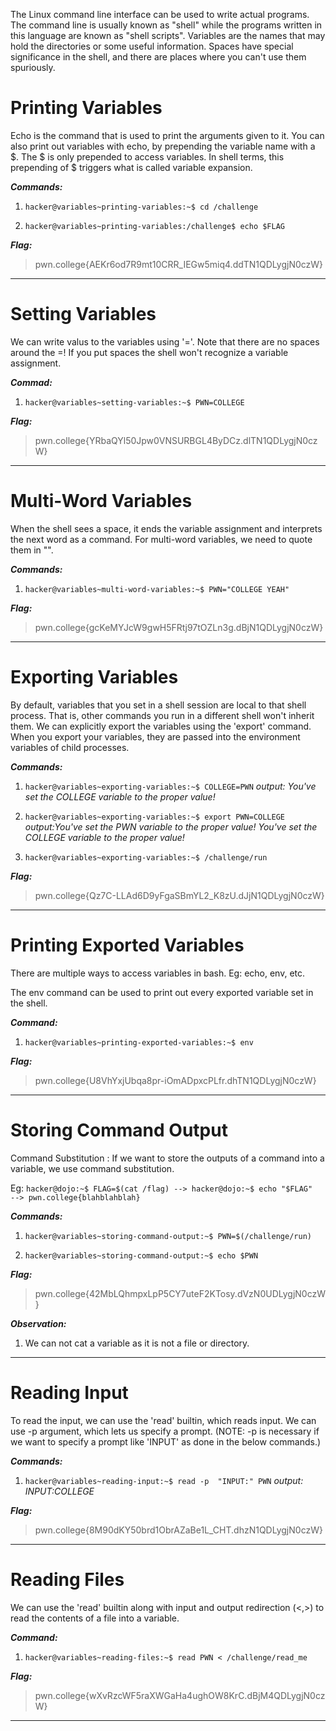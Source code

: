 The Linux command line interface can be used to write actual programs. The command line is usually known as "shell"
while the programs written in this language are known as "shell scripts".
Variables are the names that may hold the directories or some useful information.
Spaces have special significance in the shell, and there are places where you can't use them spuriously.

# Printing Variables

Echo is the command that is used to print the arguments given to it. 
You can also print out variables with echo, by prepending the variable name with a $.
The $ is only prepended to access variables.
In shell terms, this prepending of $ triggers what is called variable expansion.

***Commands:***

1) `hacker@variables~printing-variables:~$ cd /challenge`

2) `hacker@variables~printing-variables:/challenge$ echo $FLAG`

***Flag:***

>pwn.college{AEKr6od7R9mt10CRR_IEGw5miq4.ddTN1QDLygjN0czW}
---

# Setting Variables

We can write valus to the variables using '='. Note that there are no spaces around the =! If you put spaces the shell won't recognize a variable assignment.

***Commad:***

1) `hacker@variables~setting-variables:~$ PWN=COLLEGE`

***Flag:***

>pwn.college{YRbaQYl50Jpw0VNSURBGL4ByDCz.dlTN1QDLygjN0czW}
---

# Multi-Word Variables

When the shell sees a space, it ends the variable assignment and interprets the next word as a command.
For multi-word variables, we need to quote them in "".

***Commands:***

1) `hacker@variables~multi-word-variables:~$ PWN="COLLEGE YEAH"`

***Flag:***

>pwn.college{gcKeMYJcW9gwH5FRtj97tOZLn3g.dBjN1QDLygjN0czW}
---

# Exporting Variables

By default, variables that you set in a shell session are local to that shell process. That is, other commands you run in a different shell won't inherit them.
We can explicitly export the variables using the 'export' command.
When you export your variables, they are passed into the environment variables of child processes. 

***Commands:***

1) `hacker@variables~exporting-variables:~$ COLLEGE=PWN` *output: You've set the COLLEGE variable to the proper value!*

2) `hacker@variables~exporting-variables:~$ export PWN=COLLEGE`  *output:You've set the PWN variable to the proper value!
You've set the COLLEGE variable to the proper value!*

3) `hacker@variables~exporting-variables:~$ /challenge/run`

***Flag:***

>pwn.college{Qz7C-LLAd6D9yFgaSBmYL2_K8zU.dJjN1QDLygjN0czW}
---

# Printing Exported Variables

There are multiple ways to access variables in bash. Eg: echo, env, etc.

The env command can be used to print out every exported variable set in the shell.

***Command:***

1) `hacker@variables~printing-exported-variables:~$ env`

***Flag:***

>pwn.college{U8VhYxjUbqa8pr-iOmADpxcPLfr.dhTN1QDLygjN0czW}
---

# Storing Command Output

Command Substitution : If we want to store the outputs of a command into a variable, we use command substitution.

Eg: ```hacker@dojo:~$ FLAG=$(cat /flag) -->
hacker@dojo:~$ echo "$FLAG"  -->
pwn.college{blahblahblah}```

***Commands:***

1) `hacker@variables~storing-command-output:~$ PWN=$(/challenge/run)`

2) `hacker@variables~storing-command-output:~$ echo $PWN`

***Flag:***

>pwn.college{42MbLQhmpxLpP5CY7uteF2KTosy.dVzN0UDLygjN0czW}

***Observation:***

1) We can not cat a variable as it is not a file or directory.
---

# Reading Input

To read the input, we can use the 'read' builtin, which reads input.
We can use -p argument, which lets us specify a prompt.
(NOTE: -p is necessary if we want to specify a prompt like 'INPUT' as done in the below commands.)

***Commands:***

1) `hacker@variables~reading-input:~$ read -p  "INPUT:" PWN`   *output: INPUT:COLLEGE*

***Flag:***

>pwn.college{8M90dKY50brd1ObrAZaBe1L_CHT.dhzN1QDLygjN0czW}
---

# Reading Files

We can use the 'read' builtin along with input and output redirection (<,>) to read the contents of a file into a variable.

***Command:***

 1) `hacker@variables~reading-files:~$ read PWN < /challenge/read_me`

***Flag:***

>pwn.college{wXvRzcWF5raXWGaHa4ughOW8KrC.dBjM4QDLygjN0czW}
---
